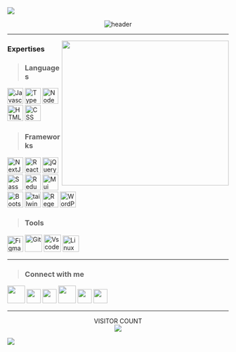 <img src="https://user-images.githubusercontent.com/73097560/115834477-dbab4500-a447-11eb-908a-139a6edaec5c.gif">
 
<div align="center">
 
![header](https://capsule-render.vercel.app/api?type=waving&color=FDB813&height=300&section=header&text=Mohammad%20Abdollahzadeh&fontSize=50&animation=fadeIn&fontAlignY=38&desc=Front-end%20developer%20web%20-%20React.js&descAlignY=55&descAlign=50&descColor=000000)
</div>


<hr>

<img align="right" width="380" height="330" src="https://i2.wp.com/allhtaccess.info/wp-content/uploads/2018/03/programming.gif?fit=1281%2C716&ssl=1" />

<div align="left">
 
### Expertises

> ### Languages
<img src="https://raw.githubusercontent.com/danielcranney/readme-generator/main/public/icons/skills/javascript-colored.svg" width="36" alt="Javascript" 
title="Javascript"/>
<img src="https://upload.wikimedia.org/wikipedia/commons/thumb/4/4c/Typescript_logo_2020.svg/2048px-Typescript_logo_2020.svg.png" width="36" alt="TypeScript"
title="TypeScript"/>
<img src="https://static-00.iconduck.com/assets.00/node-js-icon-1901x2048-mk1e13df.png" width="36" alt="NodeJS"
title="NodeJS"/>
<img src="https://raw.githubusercontent.com/danielcranney/readme-generator/main/public/icons/skills/html5-colored.svg" width="36" alt="HTML" 
title="HTML"/>
<img src="https://raw.githubusercontent.com/danielcranney/readme-generator/main/public/icons/skills/css3-colored.svg" width="36" alt="CSS" 
title="CSS"/>

> ### Frameworks
<img src="https://static-00.iconduck.com/assets.00/next-js-icon-512x512-zuauazrk.png" width="36" alt="NextJS" 
title="NextJS"/>
<img src="https://raw.githubusercontent.com/danielcranney/readme-generator/main/public/icons/skills/react-colored.svg" width="36" alt="ReactJS" 
title="ReactJS"/>
 <img src="https://www.vectorlogo.zone/logos/jquery/jquery-icon.svg" width="36" alt="jQuery" 
title="jQuery"/>
<img src="https://raw.githubusercontent.com/danielcranney/readme-generator/main/public/icons/skills/sass-colored.svg" width="36" alt="Sass"
title="Sass"/>
<img src="https://cdn.iconscout.com/icon/free/png-256/free-redux-3629018-3030243.png" width="36" alt="Redux"
title="Redux"/>
<img src="https://iili.io/H8PZ9UB.png" width="36"  alt="Mui"
title="Mui"/>
<img src="https://raw.githubusercontent.com/danielcranney/readme-generator/main/public/icons/skills/bootstrap-colored.svg" width="36" alt="Bootstrap"
title="Bootstrap"/>
<img src="https://upload.wikimedia.org/wikipedia/commons/d/d5/Tailwind_CSS_Logo.svg" width="36"  alt="tailwind" title="Tailwind" />
<img src="https://icons.veryicon.com/png/o/object/material-design-icons-1/regex.png" width="36" alt="Regex"
title="Regex"/>
<img src="https://cdn-icons-png.flaticon.com/512/174/174881.png" width="36" alt="WordPress"
title="WordPress"/>

> ### Tools
<img src="https://raw.githubusercontent.com/danielcranney/readme-generator/main/public/icons/skills/figma-colored.svg" width="36" alt="Figma"
title="Figma"/>
<img src="https://upload.wikimedia.org/wikipedia/commons/thumb/3/3f/Git_icon.svg/2048px-Git_icon.svg.png" width="39" alt="Git"
title="Git"/>
<img src="https://cdn.icon-icons.com/icons2/2107/PNG/512/file_type_vscode_icon_130084.png" width="39" alt="Vscode"
title="Vscode"/>
<img src="https://upload.wikimedia.org/wikipedia/commons/thumb/3/35/Tux.svg/1200px-Tux.svg.png" width="37" alt="Linux"
title="Linux"/>
</div>
<hr>
            
> ### Connect with me

<div align="left">
<a href="mailto:mrdevpct@gmail.com" target="_blank" rel="noreferrer"><img src="https://upload.wikimedia.org/wikipedia/commons/thumb/7/7e/Gmail_icon_%282020%29.svg/768px-Gmail_icon_%282020%29.svg.png?20221017173631" width="40" /></a>
<a href="https://www.linkedin.com/in/devpct" target="_blank" rel="noreferrer"><img src="https://raw.githubusercontent.com/danielcranney/readme-generator/main/public/icons/socials/linkedin.svg" width="32" /></a>
<a href="https://codepen.io/MohammadAbdollahzadeh" target="_blank" rel="noreferrer"><img src="https://cdn-icons-png.flaticon.com/512/2111/2111501.png" width="32" /></a>
<a href="https://stackoverflow.com/users/18831761/mohammad-abdollahzadeh" target="_blank" rel="noreferrer"><img src="https://upload.wikimedia.org/wikipedia/commons/thumb/e/ef/Stack_Overflow_icon.svg/1200px-Stack_Overflow_icon.svg.png" width="40" /></a>
<a href="https://www.twitter.com/devpct" target="_blank" rel="noreferrer"><img src="https://raw.githubusercontent.com/danielcranney/readme-generator/main/public/icons/socials/twitter.svg" width="32" /></a>
<a href="https://www.instagram.com/devpct" target="_blank" rel="noreferrer"><img src="https://raw.githubusercontent.com/danielcranney/readme-generator/main/public/icons/socials/instagram.svg" width="32" /></a>
</div>

<hr>

<div align="center">

 
 
  VISITOR COUNT<br>
  <img src="https://profile-counter.glitch.me/mohammadabdollahzadeh/count.svg" />

</div>

 <img src="https://user-images.githubusercontent.com/73097560/115834477-dbab4500-a447-11eb-908a-139a6edaec5c.gif">
